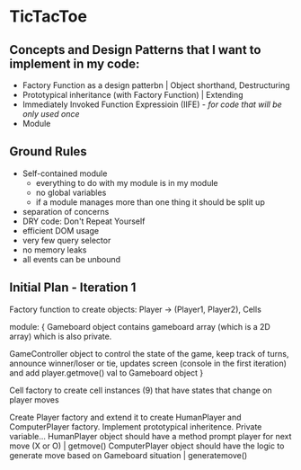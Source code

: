 # TicTacToe

## Concepts and Design Patterns that I want to implement in my code:

- Factory Function as a design patterbn | Object shorthand, Destructuring
- Prototypical inheritance (with Factory Function) | Extending
- Immediately Invoked Function Expressioin (IIFE) - *for code that will be only used once*
- Module

## Ground Rules
- Self-contained module
    - everything to do with my module is in my module
    - no global variables
    - if a module manages more than one thing it should be split up
- separation of concerns
- DRY code: Don't Repeat Yourself
- efficient DOM usage
- very few query selector
- no memory leaks
- all events can be unbound

## Initial Plan - Iteration 1

Factory function to create objects:  Player -> (Player1, Player2), Cells

module: 
{
Gameboard object contains gameboard array (which is a 2D array) which is also private.

GameController object to control the state of the game, keep track of turns, announce winner/loser or tie, updates screen (console in the first iteration) and add player.getmove() val to Gameboard object
}

Cell factory to create cell instances (9) that have states that change on player moves

Create Player factory and extend it to create HumanPlayer and ComputerPlayer factory. Implement prototypical inheritence. Private variable...
HumanPlayer object should have a method prompt player for next move (X or O) | getmove()
ComputerPlayer object  should have the logic to generate move based on Gameboard situation | generatemove()


